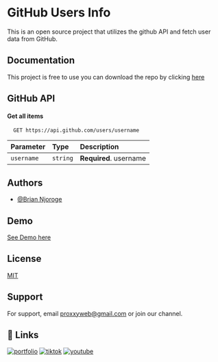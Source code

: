 # GitHub Users Info

This is an open source project that utilizes the github API and fetch user data from GitHub.

## Documentation

This project is free to use you can download the repo by clicking
[here](https://github.com/addyxx-h4ck1/Github-Users-/archive/refs/heads/main.zip)

## GitHub API

#### Get all items

```http
  GET https://api.github.com/users/username
```

| Parameter  | Type     | Description            |
| :--------- | :------- | :--------------------- |
| `username` | `string` | **Required**. username |

## Authors

- [@Brian Njoroge](https://www.github.com/addyxx-h4ck1)

## Demo

[See Demo here](https://project-t13-github-api.netlify.app/)

## License

[MIT](https://choosealicense.com/licenses/mit/)

## Support

For support, email proxxyweb@gmail.com or join our channel.

## 🔗 Links

[![portfolio](https://img.shields.io/badge/my_portfolio-000?style=for-the-badge&logo=ko-fi&logoColor=white)](https://myportfoliobriannjoroge.netlify.app/)
[![tiktok](https://img.shields.io/badge/tiktok-0A66C2?style=for-the-badge&logo=tiktok&logoColor=white)](https://www.tiktok.com/@proxy_web?_t=8k11W4pKdFt&_r=1/)
[![youtube](https://img.shields.io/badge/youtube-1DA1F2?style=for-the-badge&logo=youtube&logoColor=red)](http://www.youtube.com/@Proxxytech/)
